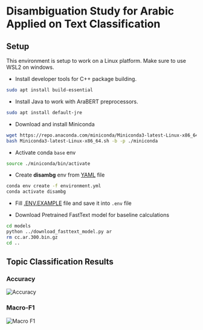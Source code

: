 # Disambiguation Study for Arabic Applied on Text Classification

## Setup

This environment is setup to work on a Linux platform. Make sure to use WSL2 on windows.

- Install developer tools for C++ package building.

```bash
sudo apt install build-essential
```

- Install Java to work with AraBERT preprocessors.

```bash
sudo apt install default-jre
```

- Download and install Miniconda

```bash
wget https://repo.anaconda.com/miniconda/Miniconda3-latest-Linux-x86_64.sh
bash Miniconda3-latest-Linux-x86_64.sh -b -p ./miniconda
```

- Activate conda `base` env

```bash
source ./miniconda/bin/activate
```

- Create **disambg** env from [YAML](./environment.yml) file

```bash
conda env create -f environment.yml
conda activate disambg
```

- Fill [.ENV.EXAMPLE](./.env.example) file and save it into `.env` file

- Download Pretrained FastText model for baseline calculations

```bash
cd models
python ../download_fasttext_model.py ar
rm cc.ar.300.bin.gz
cd ..
```

## Topic Classification Results

### Accuracy

![Accuracy](./assets/topic_accuracy.svg)

### Macro-F1

![Macro F1](./assets/topic_macro_f1.svg)
